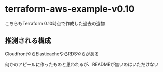 # terraform-aws-example-v0.10

こちらもTerraform 0.10時点で作成した過去の遺物

## 推測される構成

CloudfrontやらElasticacheやらRDSやらがある

何かのアピールに作ったものと思われるが、READMEが無いのはいただけない